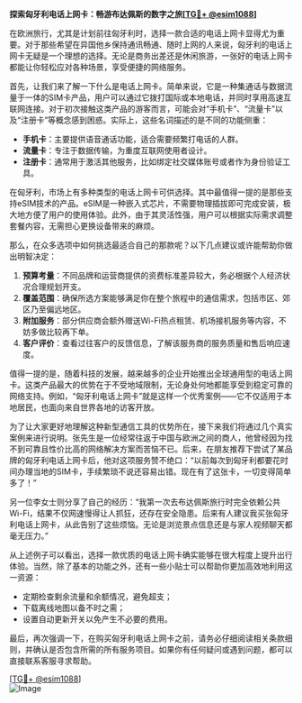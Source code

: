 **探索匈牙利电话上网卡：畅游布达佩斯的数字之旅[[TG💪+ @esim1088](https://t.me/s/esim1088)]**

在欧洲旅行，尤其是计划前往匈牙利时，选择一款合适的电话上网卡显得尤为重要。对于那些希望在异国他乡保持通讯畅通、随时上网的人来说，匈牙利的电话上网卡无疑是一个理想的选择。无论是商务出差还是休闲旅游，一张好的电话上网卡都能让你轻松应对各种场景，享受便捷的网络服务。

首先，让我们来了解一下什么是电话上网卡。简单来说，它是一种集通话与数据流量于一体的SIM卡产品，用户可以通过它拨打国际或本地电话，并同时享用高速互联网连接。对于初次接触这类产品的游客而言，可能会对“手机卡”、“流量卡”以及“注册卡”等概念感到困惑。实际上，这些名词描述的是不同的功能侧重：

- **手机卡**：主要提供语音通话功能，适合需要频繁打电话的人群。
- **流量卡**：专注于数据传输，为重度互联网使用者设计。
- **注册卡**：通常用于激活其他服务，比如绑定社交媒体账号或者作为身份验证工具。

在匈牙利，市场上有多种类型的电话上网卡可供选择。其中最值得一提的是那些支持eSIM技术的产品。eSIM是一种嵌入式芯片，不需要物理插拔即可完成安装，极大地方便了用户的使用体验。此外，由于其灵活性强，用户可以根据实际需求调整套餐内容，无需担心更换设备带来的麻烦。

那么，在众多选项中如何挑选最适合自己的那款呢？以下几点建议或许能帮助你做出明智决定：

1. **预算考量**：不同品牌和运营商提供的资费标准差异较大，务必根据个人经济状况合理规划开支。
2. **覆盖范围**：确保所选方案能够满足你在整个旅程中的通信需求，包括市区、郊区乃至偏远地区。
3. **附加服务**：部分供应商会额外赠送Wi-Fi热点租赁、机场接机服务等内容，不妨多做比较再下单。
4. **客户评价**：查看过往客户的反馈信息，了解该服务商的服务质量和售后响应速度。

值得一提的是，随着科技的发展，越来越多的企业开始推出全球通用型的电话上网卡。这类产品最大的优势在于不受地域限制，无论身处何地都能享受到稳定可靠的网络支持。例如，“匈牙利电话上网卡”就是这样一个优秀案例——它不仅适用于本地居民，也面向来自世界各地的访客开放。

为了让大家更好地理解这种新型通信工具的优势所在，接下来我们将通过几个真实案例来进行说明。张先生是一位经常往返于中国与欧洲之间的商人，他曾经因为找不到可靠且性价比高的网络解决方案而苦恼不已。后来，在朋友推荐下尝试了某品牌的匈牙利电话上网卡后，他对这项服务赞不绝口：“以前每次到匈牙利都要花时间办理当地的SIM卡，手续繁琐不说还容易出错。现在有了这张卡，一切变得简单多了！”

另一位李女士则分享了自己的经历：“我第一次去布达佩斯旅行时完全依赖公共Wi-Fi，结果不仅网速慢得让人抓狂，还存在安全隐患。后来有人建议我买张匈牙利电话上网卡，从此告别了这些烦恼。无论是浏览景点信息还是与家人视频聊天都毫无压力。”

从上述例子可以看出，选择一款优质的电话上网卡确实能够在很大程度上提升出行体验。当然，除了基本的功能之外，还有一些小贴士可以帮助你更加高效地利用这一资源：

- 定期检查剩余流量和余额情况，避免超支；
- 下载离线地图以备不时之需；
- 设置自动更新开关以免产生不必要的费用。

最后，再次强调一下，在购买匈牙利电话上网卡之前，请务必仔细阅读相关条款细则，并确认是否包含所需的所有服务项目。如果你有任何疑问或遇到问题，都可以直接联系客服寻求帮助。

[[TG💪+ @esim1088](https://t.me/s/esim1088)]  
![Image](https://i.postimg.cc/4NQfJmqS/Snipaste-2025-05-13-00-14-12.png)